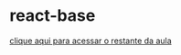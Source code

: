 # react-base

<a href="https://drive.google.com/drive/folders/17OR-S1_ziuKXlmZwpO3vTF5rIAxmPmgV?usp=sharing">clique aqui para acessar o restante da aula</a> 